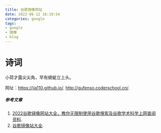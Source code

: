 ```yaml
---
title: 谷歌镜像网站
date: 2022-06-12 16:19:54
categories: google
tags:
- google
- 镜像
- blog
---
```


<div class="poem-wrap">
  <div class="poem-border poem-left"></div>
  <div class="poem-border poem-right"></div>
    <h1>诗词</h1>
    <div>
    <span id="jinrishici-sentence">小荷才露尖尖角，早有蜻蜓立上头。</span></div>
<script src="https://sdk.jinrishici.com/v2/browser/jinrishici.js" charset="utf-8"></script>
</div>

<!-- more -->

网址：<https://jia110.github.io/>. <http://gufenso.coderschool.cn/>.

##### 参考文章

1. [2022谷歌镜像网站大全，教你无限制使用谷歌搜索及谷歌学术科学上网查阅资料](https://www.wrfou.com/google.html).
2. [谷歌镜像站大全](https://funletu.com/1158/.html).